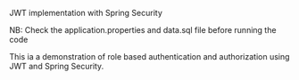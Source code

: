 JWT implementation with Spring Security

NB: Check the application.properties and data.sql file before running the code

This ia a demonstration of role based authentication and authorization using JWT and Spring Security.
